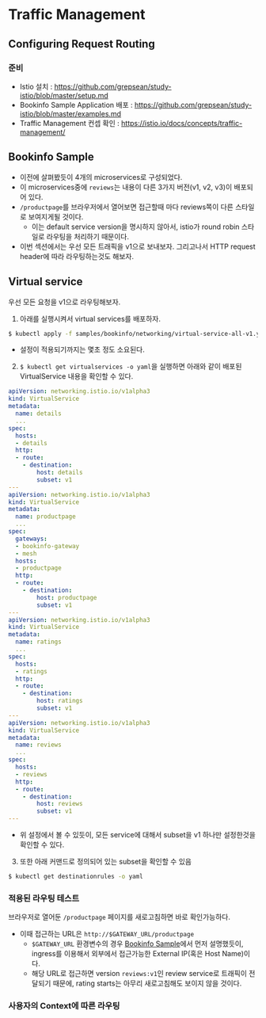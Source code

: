 # Traffic Management

## Configuring Request Routing

### 준비
- Istio 설치 : https://github.com/grepsean/study-istio/blob/master/setup.md
- Bookinfo Sample Application 배포 : https://github.com/grepsean/study-istio/blob/master/examples.md
- Traffic Management 컨셉 확인 : https://istio.io/docs/concepts/traffic-management/

## Bookinfo Sample
- 이전에 살펴봤듯이 4개의 microservices로 구성되었다.
- 이 microservices중에 `reviews`는 내용이 다른 3가지 버전(v1, v2, v3)이 배포되어 있다.
- `/productpage`를 브라우저에서 열어보면 접근할때 마다 reviews쪽이 다른 스타일로 보여지게될 것이다.
  - 이는 default service version을 명시하지 않아서, istio가 round robin 스타일로 라우팅을 처리하기 때문이다.
- 이번 섹션에서는 우선 모든 트래픽을 v1으로 보내보자. 그리고나서 HTTP request header에 따라 라우팅하는것도 해보자.

## Virtual service 
우선 모든 요청을 v1으로 라우팅해보자.
1. 아래를 실행시켜서 virtual services를 배포하자.
```bash
$ kubectl apply -f samples/bookinfo/networking/virtual-service-all-v1.yaml
```
  - 설정이 적용되기까지는 몇초 정도 소요된다. 
  
2. `$ kubectl get virtualservices -o yaml`을 실행하면 아래와 같이 배포된 VirtualService 내용을 확인할 수 있다.
```yaml
apiVersion: networking.istio.io/v1alpha3
kind: VirtualService
metadata:
  name: details
  ...
spec:
  hosts:
  - details
  http:
  - route:
    - destination:
        host: details
        subset: v1
---
apiVersion: networking.istio.io/v1alpha3
kind: VirtualService
metadata:
  name: productpage
  ...
spec:
  gateways:
  - bookinfo-gateway
  - mesh
  hosts:
  - productpage
  http:
  - route:
    - destination:
        host: productpage
        subset: v1
---
apiVersion: networking.istio.io/v1alpha3
kind: VirtualService
metadata:
  name: ratings
  ...
spec:
  hosts:
  - ratings
  http:
  - route:
    - destination:
        host: ratings
        subset: v1
---
apiVersion: networking.istio.io/v1alpha3
kind: VirtualService
metadata:
  name: reviews
  ...
spec:
  hosts:
  - reviews
  http:
  - route:
    - destination:
        host: reviews
        subset: v1
---
```
  - 위 설정에서 볼 수 있듯이, 모든 service에 대해서 subset을 v1 하나만 설정한것을 확인할 수 있다.
  
3. 또한 아래 커맨드로 정의되어 있는 subset을 확인할 수 있음
```bash
$ kubectl get destinationrules -o yaml
```

### 적용된 라우팅 테스트
브라우저로 열어둔 `/productpage` 페이지를 새로고침하면 바로 확인가능하다.
- 이때 접근하는 URL은 `http://$GATEWAY_URL/productpage`
  - `$GATEWAY_URL` 환경변수의 경우 [Bookinfo Sample](https://github.com/grepsean/study-istio/blob/master/examples.md#ingress-ip%EC%99%80-port)에서 먼저 설명했듯이, ingress를 이용해서 외부에서 접근가능한 External IP(혹은 Host Name)이다.
  - 해당 URL로 접근하면 version `reviews:v1`인 review service로 트래픽이 전달되기 때문에, rating starts는 아무리 새로고침해도 보이지 않을 것이다. 
  
  
### 사용자의 Context에 따른 라우팅 
